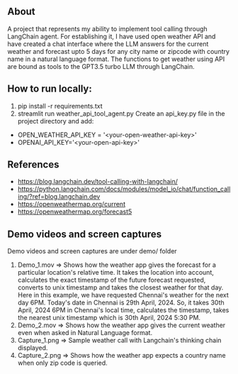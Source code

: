 ## About
A project that represents my ability to implement tool calling through LangChain agent. For establishing it, I have used open weather API and have created a chat interface where the LLM answers for the current weather and forecast upto 5 days for any city name or zipcode with country name in a natural language format. The functions to get weather using API are bound as tools to the GPT3.5 turbo LLM through LangChain.

## How to run locally:
1. pip install -r requirements.txt
2. streamlit run weather_api_tool_agent.py
Create an api_key.py file in the project directory and add:

* OPEN_WEATHER_API_KEY = '\<your-open-weather-api-key\>'
* OPENAI_API_KEY='\<your-open-api-key\>'

## References 
- https://blog.langchain.dev/tool-calling-with-langchain/
- https://python.langchain.com/docs/modules/model_io/chat/function_calling/?ref=blog.langchain.dev
- https://openweathermap.org/current
- https://openweathermap.org/forecast5

## Demo videos and screen captures 
Demo videos and screen captures are under demo/ folder
1. Demo_1.mov => Shows how the weather app gives the forecast for a particular location's relative time. It takes the location into account, calculates the exact timestamp of the future forecast requested, converts to unix timestamp and takes the closest weather for that day. Here in this example, we have requested Chennai's weather for the next day 6PM. Today's date in Chennai is 29th April, 2024. So, it takes 30th April, 2024 6PM in Chennai's local time, calculates the timestamp, takes the nearest unix timestamp which is 30th April, 2024 5:30 PM.
2. Demo_2.mov => Shows how the weather app gives the current weather even when asked in Natural Language format.
3. Capture_1.png => Sample weather call with Langchain's thinking chain displayed.
4. Capture_2.png => Shows how the weather app expects a country name when only zip code is queried.